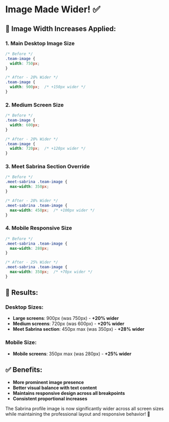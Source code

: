 # Image Made Wider! ✅

## 📏 **Image Width Increases Applied:**

### 1. **Main Desktop Image Size**
```css
/* Before */
.team-image {
  width: 750px;
}

/* After - 20% Wider */
.team-image {
  width: 900px;  /* +150px wider */
}
```

### 2. **Medium Screen Size**
```css
/* Before */
.team-image {
  width: 600px;
}

/* After - 20% Wider */
.team-image {
  width: 720px;  /* +120px wider */
}
```

### 3. **Meet Sabrina Section Override**
```css
/* Before */
.meet-sabrina .team-image {
  max-width: 350px;
}

/* After - 28% Wider */
.meet-sabrina .team-image {
  max-width: 450px;  /* +100px wider */
}
```

### 4. **Mobile Responsive Size**
```css
/* Before */
.meet-sabrina .team-image {
  max-width: 280px;
}

/* After - 25% Wider */
.meet-sabrina .team-image {
  max-width: 350px;  /* +70px wider */
}
```

## 🎯 **Results:**

### Desktop Sizes:
- **Large screens**: 900px (was 750px) - **+20% wider**
- **Medium screens**: 720px (was 600px) - **+20% wider**
- **Meet Sabrina section**: 450px max (was 350px) - **+28% wider**

### Mobile Size:
- **Mobile screens**: 350px max (was 280px) - **+25% wider**

## ✅ **Benefits:**
- **More prominent image presence**
- **Better visual balance with text content**
- **Maintains responsive design across all breakpoints**
- **Consistent proportional increases**

The Sabrina profile image is now significantly wider across all screen sizes while maintaining the professional layout and responsive behavior! 🚀
